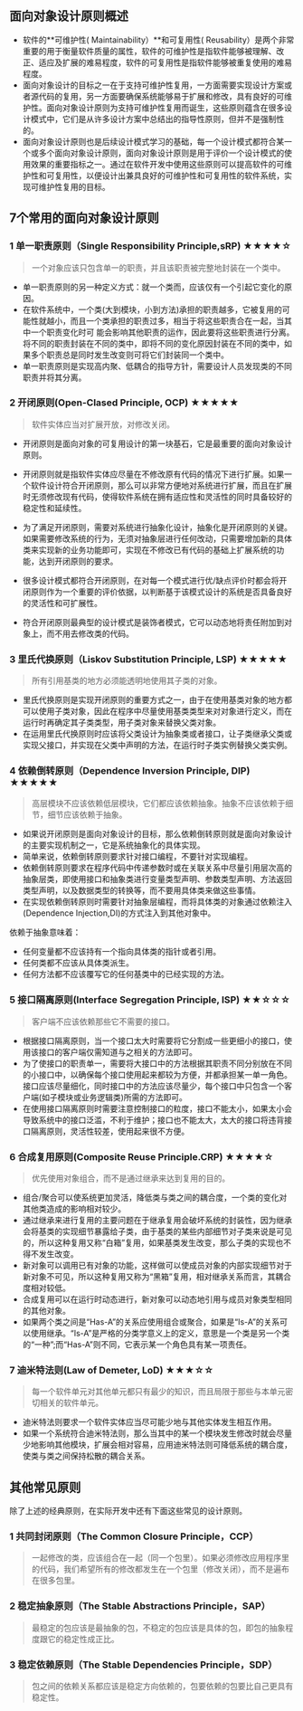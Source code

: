 

## 面向对象设计原则概述
- 软件的**可维护性( Maintainability）**和可复用性( Reusability）是两个非常重要的用于衡量软件质量的属性，软件的可维护性是指软件能够被理解、改正、适应及扩展的难易程度，软件的可复用性是指软件能够被重复使用的难易程度。
- 面向对象设计的目标之一在于支持可维护性复用，一方面需要实现设计方案或者源代码的复用，另一方面要确保系统能够易于扩展和修改，具有良好的可维护性。面向对象设计原则为支持可维护性复用而诞生，这些原则蕴含在很多设计模式中，它们是从许多设计方案中总结出的指导性原则，但并不是强制性的。
- 面向对象设计原则也是后续设计模式学习的基础，每一个设计模式都符合某一个或多个面向对象设计原则，面向对象设计原则是用于评价一个设计模式的使用效果的重要指标之一。通过在软件开发中使用这些原则可以提高软件的可维护性和可复用性，以便设计出兼具良好的可维护性和可复用性的软件系统，实现可维护性复用的目标。

## 7个常用的面向对象设计原则
### 1 单一职责原则（Single Responsibility Principle,sRP) ★★★★☆
> 一个对象应该只包含单一的职责，并且该职责被完整地封装在一个类中。 

- 单一职责原则的另一种定义方式：就一个类而，应该仅有一个引起它变化的原因。
- 在软件系统中，一个类(大到模块，小到方法)承担的职责越多，它被复用的可能性就越小，而且一个类承担的职责过多，相当于将这些职责合在一起，当其中一个职责变化时可 能会影响其他职责的运作，因此要将这些职责进行分离。将不同的职责封装在不同的类中，即将不同的变化原因封装在不同的类中，如果多个职责总是同时发生改变则可将它们封装同一个类中。
- 单一职责原则是实现高内聚、低耦合的指导方针，需要设计人员发现类的不同职责并将其分离。 

### 2 开闭原则(Open-Clased Principle, OCP) ★★★★★
> 软件实体应当对扩展开放，对修改关闭。 

- 开闭原则是面向对象的可复用设计的第一块基石，它是最重要的面向对象设计原则。
- 开闭原则就是指软件实体应尽量在不修改原有代码的情况下进行扩展。如果一个软件设计符合开闭原则，那么可以非常方便地对系统进行扩展，而且在扩展时无须修改现有代码，使得软件系统在拥有适应性和灵活性的同时具备较好的稳定性和延续性。
- 为了满足开闭原则，需要对系统进行抽象化设计，抽象化是开闭原则的关键。如果需要修改系统的行为，无须对抽象层进行任何改动，只需要增加新的具体类来实现新的业务功能即可，实现在不修改已有代码的基础上扩展系统的功能，达到开闭原则的要求。
- 很多设计模式都符合开闭原则，在对每一个模式进行优/缺点评价时都会将开闭原则作为一个重要的评价依据，以判断基于该模式设计的系统是否具备良好的灵活性和可扩展性。

- 符合开闭原则最典型的设计模式是装饰者模式，它可以动态地将责任附加到对象上，而不用去修改类的代码。 

### 3 里氏代换原则（Liskov Substitution Principle, LSP) ★★★★★
> 所有引用基类的地方必须能透明地使用其子类的对象。

- 里氏代换原则是实现开闭原则的重要方式之一，由于在使用基类对象的地方都可以使用子类对象，因此在程序中尽量使用基类类型来对对象进行定义，而在运行时再确定其子类类型，用子类对象来替换父类对象。
- 在运用里氏代换原则时应该将父类设计为抽象类或者接口，让子类继承父类或实现父接口，并实现在父类中声明的方法，在运行时子类实例替换父类实例。

### 4 依赖倒转原则（Dependence Inversion Principle, DIP) ★★★★★
> 高层模块不应该依赖低层模块，它们都应该依赖抽象。抽象不应该依赖于细节，细节应该依赖于抽象。

- 如果说开闭原则是面向对象设计的目标，那么依赖倒转原则就是面向对象设计的主要实现机制之一，它是系统抽象化的具体实现。
- 简单来说，依赖倒转原则要求针对接口编程，不要针对实现编程。
- 依赖倒转原则要求在程序代码中传递参数时或在关联关系中尽量引用层次高的抽象层类，即使用接口和抽象类进行变量类型声明、参数类型声明、方法返回类型声明，以及数据类型的转换等，而不要用具体类来做这些事情。
- 在实现依赖倒转原则时需要针对抽象层编程，而将具体类的对象通过依赖注入(Dependence Injection,DI)的方式注入到其他对象中。

依赖于抽象意味着：
- 任何变量都不应该持有一个指向具体类的指针或者引用。
- 任何类都不应该从具体类派生。
- 任何方法都不应该覆写它的任何基类中的已经实现的方法。

### 5 接口隔离原则(Interface Segregation Principle, ISP) ★★☆☆☆
> 客户端不应该依赖那些它不需要的接口。

- 根据接口隔离原则，当一个接口太大时需要将它分割成一些更细小的接口，使用该接口的客户端仅需知道与之相关的方法即可。
- 为了使接口的职责单一，需要将大接口中的方法根据其职责不同分别放在不同的小接口中，以确保每个接口使用起来都较为方便，并都承担某一单一角色。接口应该尽量细化，同时接口中的方法应该尽量少，每个接口中只包含一个客户端(如子模块或业务逻辑类)所需的方法即可。
- 在使用接口隔离原则时需要注意控制接口的粒度，接口不能太小，如果太小会导致系统中的接口泛滥，不利于维护；接口也不能太大，太大的接口将违背接口隔离原则，灵活性较差，使用起来很不方便。

### 6 合成复用原则(Composite Reuse Principle.CRP) ★★★★☆
> 优先使用对象组合，而不是通过继承来达到复用的目的。

- 组合/聚合可以使系统更加灵活，降低类与类之间的耦合度，一个类的变化对其他类造成的影响相对较少。
- 通过继承来进行复用的主要问题在于继承复用会破坏系统的封装性，因为继承会将基类的实现细节暴露给子类，由于基类的某些内部细节对子类来说是可见的，所以这种复用又称“白箱”复用，如果基类发生改变，那么子类的实现也不得不发生改变。
- 新对象可以调用已有对象的功能，这样做可以使成员对象的内部实现细节对于新对象不可见，所以这种复用又称为“黑箱”复用，相对继承关系而言，其耦合度相对较低。
- 合成复用可以在运行时动态进行，新对象可以动态地引用与成员对象类型相同的其他对象。
- 如果两个类之间是“Has-A”的关系应使用组合或聚合，如果是“Is-A”的关系可以使用继承。“Is-A”是严格的分类学意义上的定义，意思是一个类是另一个类的“一种”;而“Has-A”则不同，它表示某一个角色具有某一项责任。

### 7 迪米特法则(Law of Demeter, LoD) ★★★☆☆
> 每一个软件单元对其他单元都只有最少的知识，而且局限于那些与本单元密切相关的软件单元。

- 迪米特法则要求一个软件实体应当尽可能少地与其他实体发生相互作用。
- 如果一个系统符合迪米特法则，那么当其中的某一个模块发生修改时就会尽量少地影响其他模块，扩展会相对容易，应用迪米特法则可降低系统的耦合度，使类与类之间保持松散的耦合关系。

## 其他常见原则

除了上述的经典原则，在实际开发中还有下面这些常见的设计原则。

### 1 共同封闭原则（The Common Closure Principle，CCP）
> 一起修改的类，应该组合在一起（同一个包里）。如果必须修改应用程序里的代码，我们希望所有的修改都发生在一个包里（修改关闭），而不是遍布在很多包里。

### 2 稳定抽象原则（The Stable Abstractions Principle，SAP）
> 最稳定的包应该是最抽象的包，不稳定的包应该是具体的包，即包的抽象程度跟它的稳定性成正比。

### 3 稳定依赖原则（The Stable Dependencies Principle，SDP）
> 包之间的依赖关系都应该是稳定方向依赖的，包要依赖的包要比自己更具有稳定性。